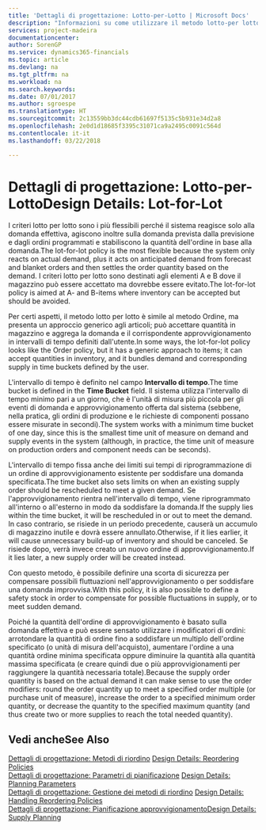 ```yaml
---
title: 'Dettagli di progettazione: Lotto-per-Lotto | Microsoft Docs'
description: "Informazioni su come utilizzare il metodo lotto-per lotto per stabilire la quantità dell'ordine in base alla domanda."
services: project-madeira
documentationcenter: 
author: SorenGP
ms.service: dynamics365-financials
ms.topic: article
ms.devlang: na
ms.tgt_pltfrm: na
ms.workload: na
ms.search.keywords: 
ms.date: 07/01/2017
ms.author: sgroespe
ms.translationtype: HT
ms.sourcegitcommit: 2c13559bb3dc44cdb61697f5135c5b931e34d2a8
ms.openlocfilehash: 2e0d1d18685f3395c31071ca9a2495c0091c564d
ms.contentlocale: it-it
ms.lasthandoff: 03/22/2018

---
```

# <a name="design-details-lot-for-lot"></a><span data-ttu-id="10e14-103">Dettagli di progettazione: Lotto-per-Lotto</span><span class="sxs-lookup"><span data-stu-id="10e14-103">Design Details: Lot-for-Lot</span></span>
<span data-ttu-id="10e14-104">I criteri lotto per lotto sono i più flessibili perché il sistema reagisce solo alla domanda effettiva, agiscono inoltre sulla domanda prevista dalla previsione e dagli ordini programmati e stabiliscono la quantità dell'ordine in base alla domanda.</span><span class="sxs-lookup"><span data-stu-id="10e14-104">The lot-for-lot policy is the most flexible because the system only reacts on actual demand, plus it acts on anticipated demand from forecast and blanket orders and then settles the order quantity based on the demand.</span></span> <span data-ttu-id="10e14-105">I criteri lotto per lotto sono destinati agli elementi A e B dove il magazzino può essere accettato ma dovrebbe essere evitato.</span><span class="sxs-lookup"><span data-stu-id="10e14-105">The lot-for-lot policy is aimed at A- and B-items where inventory can be accepted but should be avoided.</span></span>  
  
<span data-ttu-id="10e14-106">Per certi aspetti, il metodo lotto per lotto è simile al metodo Ordine, ma presenta un approccio generico agli articoli; può accettare quantità in magazzino e aggrega la domanda e il corrispondente approvvigionamento in intervalli di tempo definiti dall'utente.</span><span class="sxs-lookup"><span data-stu-id="10e14-106">In some ways, the lot-for-lot policy looks like the Order policy, but it has a generic approach to items; it can accept quantities in inventory, and it bundles demand and corresponding supply in time buckets defined by the user.</span></span>  
  
<span data-ttu-id="10e14-107">L'intervallo di tempo è definito nel campo **Intervallo di tempo**.</span><span class="sxs-lookup"><span data-stu-id="10e14-107">The time bucket is defined in the **Time Bucket** field.</span></span> <span data-ttu-id="10e14-108">Il sistema utilizza l'intervallo di tempo minimo pari a un giorno, che è l'unità di misura più piccola per gli eventi di domanda e approvvigionamento offerta dal sistema (sebbene, nella pratica, gli ordini di produzione e le richieste di componenti possano essere misurate in secondi).</span><span class="sxs-lookup"><span data-stu-id="10e14-108">The system works with a minimum time bucket of one day, since this is the smallest time unit of measure on demand and supply events in the system (although, in practice, the time unit of measure on production orders and component needs can be seconds).</span></span>  
  
<span data-ttu-id="10e14-109">L'intervallo di tempo fissa anche dei limiti sui tempi di riprogrammazione di un ordine di approvvigionamento esistente per soddisfare una domanda specificata.</span><span class="sxs-lookup"><span data-stu-id="10e14-109">The time bucket also sets limits on when an existing supply order should be rescheduled to meet a given demand.</span></span> <span data-ttu-id="10e14-110">Se l'approvvigionamento rientra nell'intervallo di tempo, viene riprogrammato all'interno o all'esterno in modo da soddisfare la domanda.</span><span class="sxs-lookup"><span data-stu-id="10e14-110">If the supply lies within the time bucket, it will be rescheduled in or out to meet the demand.</span></span> <span data-ttu-id="10e14-111">In caso contrario, se risiede in un periodo precedente, causerà un accumulo di magazzino inutile e dovrà essere annullato.</span><span class="sxs-lookup"><span data-stu-id="10e14-111">Otherwise, if it lies earlier, it will cause unnecessary build-up of inventory and should be canceled.</span></span> <span data-ttu-id="10e14-112">Se risiede dopo, verrà invece creato un nuovo ordine di approvvigionamento.</span><span class="sxs-lookup"><span data-stu-id="10e14-112">If it lies later, a new supply order will be created instead.</span></span>  
  
<span data-ttu-id="10e14-113">Con questo metodo, è possibile definire una scorta di sicurezza per compensare possibili fluttuazioni nell'approvvigionamento o per soddisfare una domanda improvvisa.</span><span class="sxs-lookup"><span data-stu-id="10e14-113">With this policy, it is also possible to define a safety stock in order to compensate for possible fluctuations in supply, or to meet sudden demand.</span></span>  
  
<span data-ttu-id="10e14-114">Poiché la quantità dell'ordine di approvvigionamento è basato sulla domanda effettiva e può essere sensato utilizzare i modificatori di ordini: arrotondare la quantità di ordine fino a soddisfare un multiplo dell'ordine specificato (o unità di misura dell'acquisto), aumentare l'ordine a una quantità ordine minima specificata oppure diminuire la quantità alla quantità massima specificata (e creare quindi due o più approvvigionamenti per raggiungere la quantità necessaria totale).</span><span class="sxs-lookup"><span data-stu-id="10e14-114">Because the supply order quantity is based on the actual demand it can make sense to use the order modifiers: round the order quantity up to meet a specified order multiple (or purchase unit of measure), increase the order to a specified minimum order quantity, or decrease the quantity to the specified maximum quantity (and thus create two or more supplies to reach the total needed quantity).</span></span>  
  
## <a name="see-also"></a><span data-ttu-id="10e14-115">Vedi anche</span><span class="sxs-lookup"><span data-stu-id="10e14-115">See Also</span></span>  
<span data-ttu-id="10e14-116">[Dettagli di progettazione: Metodi di riordino](design-details-reordering-policies.md) </span><span class="sxs-lookup"><span data-stu-id="10e14-116">[Design Details: Reordering Policies](design-details-reordering-policies.md) </span></span>  
<span data-ttu-id="10e14-117">[Dettagli di progettazione: Parametri di pianificazione](design-details-planning-parameters.md) </span><span class="sxs-lookup"><span data-stu-id="10e14-117">[Design Details: Planning Parameters](design-details-planning-parameters.md) </span></span>  
<span data-ttu-id="10e14-118">[Dettagli di progettazione: Gestione dei metodi di riordino](design-details-handling-reordering-policies.md) </span><span class="sxs-lookup"><span data-stu-id="10e14-118">[Design Details: Handling Reordering Policies](design-details-handling-reordering-policies.md) </span></span>  
[<span data-ttu-id="10e14-119">Dettagli di progettazione: Pianificazione approvvigionamento</span><span class="sxs-lookup"><span data-stu-id="10e14-119">Design Details: Supply Planning</span></span>](design-details-supply-planning.md)
